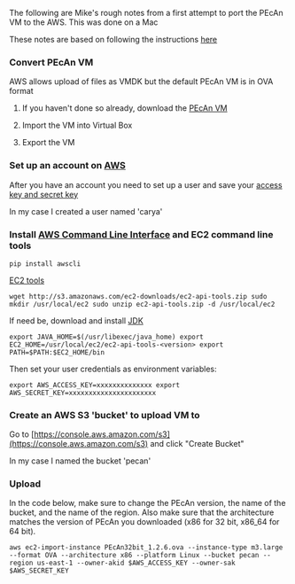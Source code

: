 The following are Mike's rough notes from a first attempt to port the PEcAn VM to the AWS. This was done on a Mac

These notes are based on following the instructions [here](http://www.rittmanmead.com/2014/09/obiee-sampleapp-in-the-cloud-importing-virtualbox-machines-to-aws-ec2/)


### Convert PEcAn VM

AWS allows upload of files as VMDK but the default PEcAn VM is in OVA format

1. If you haven't done so already, download the [PEcAn VM](http://isda.ncsa.illinois.edu/download/index.php?project=PEcAn&sort=category)

2. Import the VM into Virtual Box

3. Export the VM  

### Set up an account on [AWS](http://aws.amazon.com/)

After you have an account you need to set up a user and save your [access key and secret key](http://docs.aws.amazon.com/IAM/latest/UserGuide/ManagingCredentials.html)

In my case I created a user named 'carya'

### Install [AWS Command Line Interface](http://aws.amazon.com/cli/) and EC2 command line tools
`pip install awscli`

[EC2 tools](http://docs.aws.amazon.com/AWSEC2/latest/CommandLineReference/set-up-ec2-cli-linux.html)

`
wget http://s3.amazonaws.com/ec2-downloads/ec2-api-tools.zip
sudo mkdir /usr/local/ec2
sudo unzip ec2-api-tools.zip -d /usr/local/ec2
`

If need be, download and install [JDK](http://www.oracle.com/technetwork/java/javase/downloads/index.html)

`
export JAVA_HOME=$(/usr/libexec/java_home)
export EC2_HOME=/usr/local/ec2/ec2-api-tools-<version>
export PATH=$PATH:$EC2_HOME/bin 
`

Then set your user credentials as environment variables:

`
export AWS_ACCESS_KEY=xxxxxxxxxxxxxx
export AWS_SECRET_KEY=xxxxxxxxxxxxxxxxxxxxxx
`

### Create an AWS S3 'bucket' to upload VM to

Go to [https://console.aws.amazon.com/s3](https://console.aws.amazon.com/s3) and click "Create Bucket"

In my case I named the bucket 'pecan'


### Upload

In the code below, make sure to change the PEcAn version, the name of the bucket, and the name of the region. Also make sure that the architecture matches the version of PEcAn you downloaded (x86 for 32 bit, x86_64 for 64 bit).

`
aws ec2-import-instance PEcAn32bit_1.2.6.ova --instance-type m3.large --format OVA --architecture x86 --platform Linux --bucket pecan --region us-east-1 --owner-akid $AWS_ACCESS_KEY --owner-sak $AWS_SECRET_KEY
`

